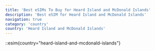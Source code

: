 ```yaml
---
title: 'Best eSIMs To Buy for Heard Island and McDonald Islands'
description: 'Best eSIM for Heard Island and McDonald Islands'
navigation: true
category: 'country'
country: 'Heard Island and McDonald Islands'
---
```


::esim{country="heard-island-and-mcdonald-islands"}
